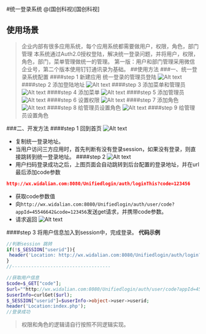#统一登录系统
@(国创科视)[国创科视]
## 使用场景
> 企业内部有很多应用系统，每个应用系统都需要做用户，权限，角色，部门管理
> 本系统通过Auth2.0授权登陆，解决统一登录问题，并将用户，权限，角色，部门，菜单管理做统一的管理。
> 第一版：用户和部门管理采用微信企业号，第二个版本使用钉钉通讯录为基础。
##使用方法
###一、统一登录系统配置
####step 1 新建应用
> 统一登录的管理员登陆
![Alt text](doc/1495450790512.png)
####step 2 添加登陆地址
![Alt text](doc/1495451073925.png)
####step 3 添加菜单和管理员
![Alt text](doc/1495451511263.png)
####step 4 添加菜单
![Alt text](doc/1495451870514.png)
####step 5 添加管理员
![Alt text](doc/1495451975353.png)
####step 6 设置权限
![Alt text](doc/1495452135495.png)
####step 7 添加角色
![Alt text](doc/1495452086846.png)
####step 8 给管理员设置角色
![Alt text](doc/1495452158085.png)
####step 9 给管理员设置角色

###二、开发方法
####step 1 回到首页
![Alt text](doc/1495452450188.png)

- 复制统一登录地址。
- 当用户访问三方应用时，首先判断有没有登录session，如果没有登录，则直接跳转到统一登录地址。
####step 2 
![Alt text](doc/1495452626224.png)
- 用户扫码登录成功之后，上图页面会自动跳转到后台配置的登录地址，并在url最后添加code参数
```json
http://wx.widalian.com:8080/Unifiedlogin/auth/loginThis?code=123456
```
- 获取code参数值
- 向`http://wx.widalian.com:8080/Unifiedlogin/auth/user/code?appId=45546642&code=123456`发送get请求，并携带code参数。
- 请求返回
![Alt text](doc/1495452977247.png)

####step 3
将用户信息加入到session中，完成登录。
**代码示例**
```php
//判断session 跳转
if(!$_SESSION["userid"]){
 header('Location: http://wx.widalian.com:8080/Unifiedlogin/auth/login?appId=12');
}
//------------------------------------

//获取用户信息
$code=$_GET["code"];
$url=""http://wx.widalian.com:8080/Unifiedlogin/auth/user/code?appId=45546642&code=".$code;
$userInfo=curlGet($url);
$_SESSION["userid"]=$userInfo->object->user->userid;
header('Location:index.php');
//登录成功
```
>权限和角色的逻辑请自行按照不同逻辑实现。




